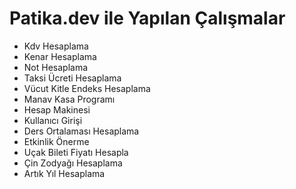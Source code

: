 # Patika.dev ile Yapılan Çalışmalar
* Kdv Hesaplama
* Kenar Hesaplama
* Not Hesaplama
* Taksi Ücreti Hesaplama
* Vücut Kitle Endeks Hesaplama
* Manav Kasa Programı
* Hesap Makinesi
* Kullanıcı Girişi
* Ders Ortalaması Hesaplama
* Etkinlik Önerme
* Uçak Bileti Fiyatı Hesapla
* Çin Zodyağı Hesaplama
* Artık Yıl Hesaplama